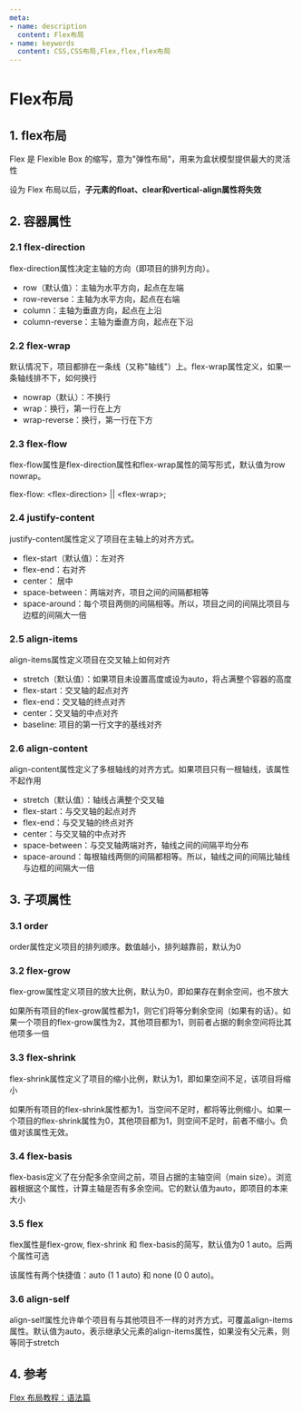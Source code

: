 ```yaml
---
meta:
- name: description
  content: Flex布局
- name: keywords
  content: CSS,CSS布局,Flex,flex,flex布局
---
```


# Flex布局

## 1. flex布局

Flex 是 Flexible Box 的缩写，意为"弹性布局"，用来为盒状模型提供最大的灵活性

设为 Flex 布局以后，**子元素的float、clear和vertical-align属性将失效**

## 2. 容器属性

### 2.1 flex-direction

flex-direction属性决定主轴的方向（即项目的排列方向）。

+ row（默认值）：主轴为水平方向，起点在左端
+ row-reverse：主轴为水平方向，起点在右端
+ column：主轴为垂直方向，起点在上沿
+ column-reverse：主轴为垂直方向，起点在下沿

### 2.2 flex-wrap

默认情况下，项目都排在一条线（又称"轴线"）上。flex-wrap属性定义，如果一条轴线排不下，如何换行

+ nowrap（默认）：不换行
+ wrap：换行，第一行在上方
+ wrap-reverse：换行，第一行在下方

### 2.3 flex-flow

flex-flow属性是flex-direction属性和flex-wrap属性的简写形式，默认值为row nowrap。

flex-flow: \<flex-direction> || \<flex-wrap>;

### 2.4 justify-content

justify-content属性定义了项目在主轴上的对齐方式。

+ flex-start（默认值）：左对齐
+ flex-end：右对齐
+ center： 居中
+ space-between：两端对齐，项目之间的间隔都相等
+ space-around：每个项目两侧的间隔相等。所以，项目之间的间隔比项目与边框的间隔大一倍

### 2.5 align-items

align-items属性定义项目在交叉轴上如何对齐

+ stretch（默认值）：如果项目未设置高度或设为auto，将占满整个容器的高度
+ flex-start：交叉轴的起点对齐
+ flex-end：交叉轴的终点对齐
+ center：交叉轴的中点对齐
+ baseline: 项目的第一行文字的基线对齐

### 2.6 align-content

align-content属性定义了多根轴线的对齐方式。如果项目只有一根轴线，该属性不起作用

+ stretch（默认值）：轴线占满整个交叉轴
+ flex-start：与交叉轴的起点对齐
+ flex-end：与交叉轴的终点对齐
+ center：与交叉轴的中点对齐
+ space-between：与交叉轴两端对齐，轴线之间的间隔平均分布
+ space-around：每根轴线两侧的间隔都相等。所以，轴线之间的间隔比轴线与边框的间隔大一倍

## 3. 子项属性

### 3.1 order

order属性定义项目的排列顺序。数值越小，排列越靠前，默认为0

### 3.2 flex-grow

flex-grow属性定义项目的放大比例，默认为0，即如果存在剩余空间，也不放大

如果所有项目的flex-grow属性都为1，则它们将等分剩余空间（如果有的话）。如果一个项目的flex-grow属性为2，其他项目都为1，则前者占据的剩余空间将比其他项多一倍

### 3.3 flex-shrink

flex-shrink属性定义了项目的缩小比例，默认为1，即如果空间不足，该项目将缩小

如果所有项目的flex-shrink属性都为1，当空间不足时，都将等比例缩小。如果一个项目的flex-shrink属性为0，其他项目都为1，则空间不足时，前者不缩小。负值对该属性无效。

### 3.4 flex-basis

flex-basis定义了在分配多余空间之前，项目占据的主轴空间（main size）。浏览器根据这个属性，计算主轴是否有多余空间。它的默认值为auto，即项目的本来大小

### 3.5 flex

flex属性是flex-grow, flex-shrink 和 flex-basis的简写，默认值为0 1 auto。后两个属性可选

该属性有两个快捷值：auto (1 1 auto) 和 none (0 0 auto)。

### 3.6 align-self

align-self属性允许单个项目有与其他项目不一样的对齐方式，可覆盖align-items属性。默认值为auto，表示继承父元素的align-items属性，如果没有父元素，则等同于stretch

## 4. 参考

[Flex 布局教程：语法篇](http://www.ruanyifeng.com/blog/2015/07/flex-grammar.html)
